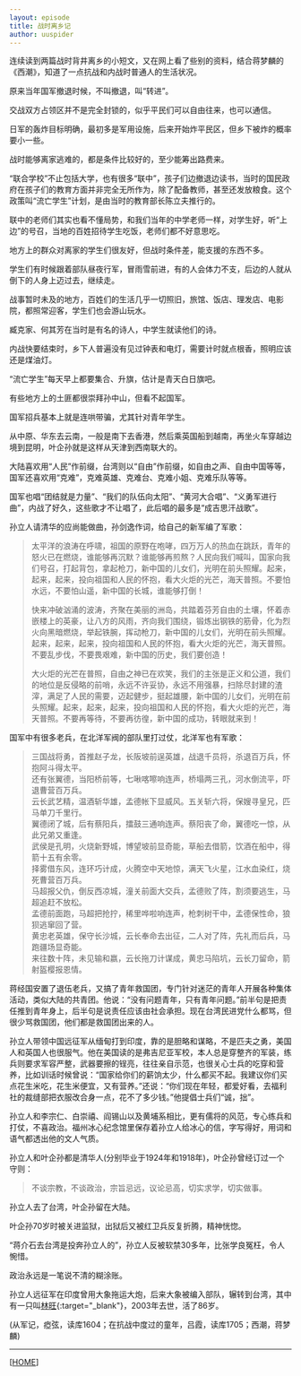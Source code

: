 ```yaml
---
layout: episode
title: 战时离乡记
author: uuspider
---
```

连续读到两篇战时背井离乡的小短文，又在网上看了些别的资料，结合蒋梦麟的《西潮》，知道了一点抗战和内战时普通人的生活状况。

原来当年国军撤退时候，不叫撤退，叫“转进”。

交战双方占领区并不是完全封锁的，似乎平民们可以自由往来，也可以通信。

日军的轰炸目标明确，最初多是军用设施，后来开始炸平民区，但乡下被炸的概率要小一些。

战时能够离家逃难的，都是条件比较好的，至少能筹出路费来。

“联合学校”不止包括大学，也有很多“联中”，孩子们边撤退边读书，当时的国民政府在孩子们的教育方面并非完全无所作为，除了配备教师，甚至还发放粮食。这个政策叫“流亡学生”计划，是由当时的教育部长陈立夫推行的。

联中的老师们其实也看不懂局势，和我们当年的中学老师一样，对学生好，听“上边”的号召，当地的百姓招待学生吃饭，老师们都不好意思吃。

地方上的群众对离家的学生们很友好，但战时条件差，能支援的东西不多。

学生们有时候跟着部队昼夜行军，冒雨雪前进，有的人会体力不支，后边的人就从倒下的人身上迈过去，继续走。

战事暂时未及的地方，百姓们的生活几乎一切照旧，旅馆、饭店、理发店、电影院，都照常迎客，学生们也会游山玩水。

臧克家、何其芳在当时是有名的诗人，中学生就读他们的诗。

内战快要结束时，乡下人普遍没有见过钟表和电灯，需要计时就点根香，照明应该还是煤油灯。

“流亡学生”每天早上都要集合、升旗，估计是青天白日旗吧。

有些地方上的土匪都很崇拜孙中山，但看不起国军。

国军招兵基本上就是连哄带骗，尤其针对青年学生。

从中原、华东去云南，一般是南下去香港，然后乘英国船到越南，再坐火车穿越边境到昆明，叶企孙就是这样从天津到西南联大的。

大陆喜欢用“人民”作前缀，台湾则以“自由”作前缀，如自由之声、自由中国等等，国军还喜欢用“克难”，克难英雄、克难台、克难小姐、克难乐队等等。

国军也唱“团结就是力量”、“我们的队伍向太阳”、“黄河大合唱”、“义勇军进行曲”，内战了好久，这些歌才不让唱了，此后唱的最多是“成吉思汗战歌”。

孙立人请清华的应尚能做曲，孙剑逸作词，给自己的新军编了军歌：

>太平洋的浪涛在呼啸，祖国的原野在咆哮，四万万人的热血在跳跃，青年的怒火已在燃烧，谁能够再沉默？谁能够再煎熬？人民向我们喊叫，国家向我们号召，打起背包，拿起枪刀，新中国的儿女们，光明在前头照耀。起来，起来，起来，投向祖国和人民的怀抱，看大火炬的光芒，海天普照。不要怕水远，不要怕山遥，新中国的长城，谁能够打倒！
>
>快来冲破汹涌的波涛，齐聚在美丽的洲岛，共踏着芬芳自由的土壤，怀着赤嵌楼上的英豪，让八方的风雨，齐向我们围绕，锻炼出钢铁的筋骨，化为烈火向黑暗燃烧，举起铁腕，挥动枪刀，新中国的儿女们，光明在前头照耀。起来，起来，起来，投向祖国和人民的怀抱，看大火炬的光芒，海天普照。不要乱步伐，不要畏艰难，新中国的历史，我们要创造！
>
>大火炬的光芒在普照，自由之神已在欢笑，我们的主张是正义和公道，我们的地位是反侵略的前哨，永远不许妥协，永远不用强暴，扫除尽封建的渣滓，满足了人民的需要，迈起健步，挺起雄腰，新中国的儿女们，光明在前头照耀。起来，起来，起来，投向祖国和人民的怀抱，看大火炬的光芒，海天普照。不要再等待，不要再彷徨，新中国的成功，转眼就来到！

国军中有很多老兵，在北洋军阀的部队里打过仗，北洋军也有军歌：

>三国战将勇，首推赵子龙，长阪坡前逞英雄，战退千员将，杀退百万兵，怀抱阿斗得太平。  
>还有张翼德，当阳桥前等，七啾喀嚓响连声，桥塌两三孔，河水倒流平，吓退曹营百万兵。  
>云长武艺精，温酒斩华雄，孟德帐下显威风。五关斩六将，保嫂寻皇兄，匹马单刀千里行。  
>翼德闭了城，后有蔡阳兵，擂鼓三通响连声。蔡阳丧了命，翼德吃一惊，从此兄弟又重逢。  
>武侯是孔明，火烧新野城，博望坡前显奇能，草船去借箭，饮酒在船中，得箭十五有余零。  
>择雾借东风，连环巧计成，火腾空中天地惊，满天飞火星，江水血染红，烧死曹营百万兵。  
>马超报父仇，倒反西凉城，潼关前面大交兵，孟德败了阵，割须要逃生，马超追赶不放松。  
>孟德前面跑，马超把抢拧，稀里哗啦响连声，枪刺树干中，孟德保性命，狼狈逃窜回了营。  
>黄忠老英雄，保守长沙城，云长奉命去出征，二人对了阵，先礼而后兵，马跑疆场显奇能。  
>来往数十阵，未见输和嬴，云长拖刀计谋成，黄忠马陷坑，云长刀留命，箭射盔樱报恩情。

蒋经国安置了退伍老兵，又搞了青年救国团，专门针对迷茫的青年人开展各种集体活动，类似大陆的共青团。他说：“没有问题青年，只有青年问题。”前半句是把责任推到青年身上，后半句是说责任应该由社会承担。现在台湾民进党什么都骂，但很少骂救国团，他们都是救国团出来的人。

孙立人带领中国远征军从缅甸打到印度，靠的是胆略和谋略，不是匹夫之勇，美国人和英国人也很服气。他在美国读的是弗吉尼亚军校，本人总是穿整齐的军装，练兵则要求军容严整，武器要擦的锃亮，往往亲自示范，也很关心士兵的吃穿和营养，比如训话时候曾说：“国家给你们的薪饷太少，什么都买不起。我建议你们买点花生米吃，花生米便宜，又有营养。”还说：“你们现在年轻，都爱好看，去福利社的裁缝部把衣服改合身一点，花不了多少钱。”他提倡士兵们“诚，拙”。

孙立人和李宗仁、白崇禧、阎锡山以及黄埔系相比，更有儒将的风范，专心练兵和打仗，不喜政治。福州冰心纪念馆里保存着孙立人给冰心的信，字写得好，用词和语气都透出他的文人气质。

孙立人和叶企孙都是清华人(分别毕业于1924年和1918年)，叶企孙曾经订过一个守则：

>不谈宗教，不谈政治，宗旨忌远，议论忌高，切实求学，切实做事。

孙立人去了台湾，叶企孙留在大陆。

叶企孙70岁时被关进监狱，出狱后又被红卫兵反复折腾，精神恍惚。

“蒋介石去台湾是投奔孙立人的”，孙立人反被软禁30多年，比张学良冤枉，令人惋惜。

政治永远是一笔说不清的糊涂账。

孙立人远征军在印度曾用大象拖运大炮，后来大象被编入部队，辗转到台湾，其中有一只叫[林旺][ref01]{:target="_blank"}，2003年去世，活了86岁。

(从军记，瘂弦，读库1604；在抗战中度过的童年，吕霞，读库1705；西潮，蒋梦麟)

***

[[HOME][episode]]

[episode]:http://about.uuspider.com/2019/06/02/episodeindex.html
[ref01]:https://baike.baidu.com/item/%E6%9E%97%E6%97%BA/5819980
